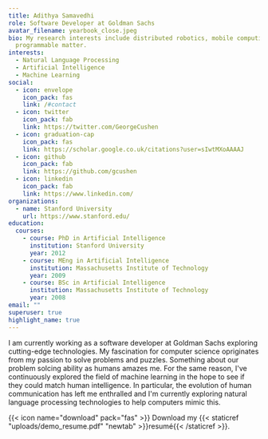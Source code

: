 ```yaml
---
title: Adithya Samavedhi
role: Software Developer at Goldman Sachs
avatar_filename: yearbook_close.jpeg
bio: My research interests include distributed robotics, mobile computing and
  programmable matter.
interests:
  - Natural Language Processing
  - Artificial Intelligence
  - Machine Learning
social:
  - icon: envelope
    icon_pack: fas
    link: /#contact
  - icon: twitter
    icon_pack: fab
    link: https://twitter.com/GeorgeCushen
  - icon: graduation-cap
    icon_pack: fas
    link: https://scholar.google.co.uk/citations?user=sIwtMXoAAAAJ
  - icon: github
    icon_pack: fab
    link: https://github.com/gcushen
  - icon: linkedin
    icon_pack: fab
    link: https://www.linkedin.com/
organizations:
  - name: Stanford University
    url: https://www.stanford.edu/
education:
  courses:
    - course: PhD in Artificial Intelligence
      institution: Stanford University
      year: 2012
    - course: MEng in Artificial Intelligence
      institution: Massachusetts Institute of Technology
      year: 2009
    - course: BSc in Artificial Intelligence
      institution: Massachusetts Institute of Technology
      year: 2008
email: ""
superuser: true
highlight_name: true
---
```

I am currently working as a software developer at Goldman Sachs exploring cutting-edge technologies. My fascination for computer science opriginates from my passion to solve problems and puzzles. Something about our problem solcing ability as humans amazes me. For the same reason, I've continuously explored the field of machine learning in the hope to see if they could match human intelligence. In particular, the evolution of human communication has left me enthralled and I'm currently exploring natural language processing technologies to help computers mimic this.

{{< icon name="download" pack="fas" >}} Download my {{< staticref "uploads/demo_resume.pdf" "newtab" >}}resumé{{< /staticref >}}.